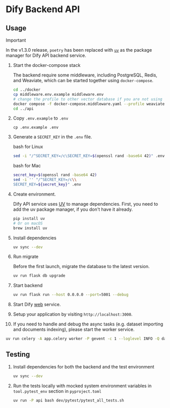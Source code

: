 # Dify Backend API

## Usage

> [!IMPORTANT]
> 
> In the v1.3.0 release, `poetry` has been replaced with
> [`uv`](https://docs.astral.sh/uv/) as the package manager
> for Dify API backend service.

1. Start the docker-compose stack

   The backend require some middleware, including PostgreSQL, Redis, and Weaviate, which can be started together using `docker-compose`.

   ```bash
   cd ../docker
   cp middleware.env.example middleware.env
   # change the profile to other vector database if you are not using weaviate
   docker compose -f docker-compose.middleware.yaml --profile weaviate -p dify up -d
   cd ../api
   ```

2. Copy `.env.example` to `.env`

   ```cli
   cp .env.example .env 
   ```
3. Generate a `SECRET_KEY` in the `.env` file.

   bash for Linux
   ```bash for Linux
   sed -i "/^SECRET_KEY=/c\SECRET_KEY=$(openssl rand -base64 42)" .env
   ```
   bash for Mac
   ```bash for Mac
   secret_key=$(openssl rand -base64 42)
   sed -i '' "/^SECRET_KEY=/c\\
   SECRET_KEY=${secret_key}" .env
   ```

4. Create environment.

   Dify API service uses [UV](https://docs.astral.sh/uv/) to manage dependencies.
   First, you need to add the uv package manager, if you don't have it already.

   ```bash
   pip install uv
   # Or on macOS
   brew install uv
   ```

5. Install dependencies

   ```bash
   uv sync --dev
   ```

6. Run migrate

   Before the first launch, migrate the database to the latest version.

   ```bash
   uv run flask db upgrade
   ```

7. Start backend

   ```bash
   uv run flask run --host 0.0.0.0 --port=5001 --debug
   ```

8. Start Dify [web](../web) service.
9. Setup your application by visiting `http://localhost:3000`.
10. If you need to handle and debug the async tasks (e.g. dataset importing and documents indexing), please start the worker service.

   ```bash
   uv run celery -A app.celery worker -P gevent -c 1 --loglevel INFO -Q dataset,generation,mail,ops_trace,app_deletion
   ```

## Testing

1. Install dependencies for both the backend and the test environment

   ```bash
   uv sync --dev
   ```

2. Run the tests locally with mocked system environment variables in `tool.pytest_env` section in `pyproject.toml`

   ```bash
   uv run -P api bash dev/pytest/pytest_all_tests.sh
   ```
